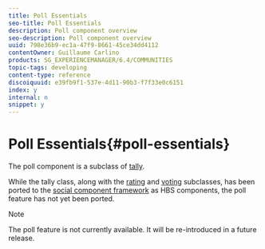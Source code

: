 ```yaml
---
title: Poll Essentials
seo-title: Poll Essentials
description: Poll component overview
seo-description: Poll component overview
uuid: 798e36b9-ec1a-47f9-8661-45ce34dd4112
contentOwner: Guillaume Carlino
products: SG_EXPERIENCEMANAGER/6.4/COMMUNITIES
topic-tags: developing
content-type: reference
discoiquuid: e39fb9f1-537e-4d11-90b3-f7f33e0c6151
index: y
internal: n
snippet: y
---
```


# Poll Essentials{#poll-essentials}

The poll component is a subclass of [tally](../../communities/using/tally.md).

While the tally class, along with the [rating](../../communities/using/rating-basics.md) and [voting](../../communities/using/essentials-voting.md) subclasses, has been ported to the [social component framework](../../communities/using/scf.md) as HBS components, the poll feature has not yet been ported.

>[!NOTE]
>
>The poll feature is not currently available. It will be re-introduced in a future release.

